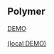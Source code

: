 ## Polymer

<a href="/web-components/web-components/examples/polymer/0.5" target="_blank">DEMO</a>
<br/><br/>
<a href="http://localhost:3000/polymer/0.5" target="_blank">(local DEMO)</a>
